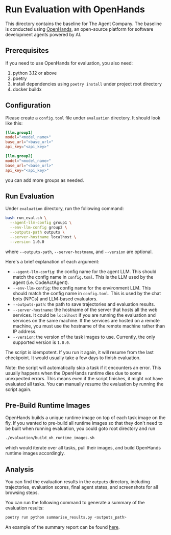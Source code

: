 # Run Evaluation with OpenHands

This directory contains the baseline for The Agent Company. The baseline is conducted using
[OpenHands](https://github.com/All-Hands-AI/OpenHands), an open-source platform for software development agents powered by AI.

## Prerequisites

If you need to use OpenHands for evaluation, you also need:
1. python 3.12 or above
2. poetry
3. install dependencies using `poetry install` under project root directory
4. docker buildx

## Configuration

Please create a `config.toml` file under `evaluation` directory. It should look like this:

```toml
[llm.group1]
model="<model_name>"
base_url="<base_url>"
api_key="<api_key>"

[llm.group2]
model="<model_name>"
base_url="<base_url>"
api_key="<api_key>"
```

you can add more groups as needed.

## Run Evaluation

Under `evaluation` directory, run the following command:

```bash
bash run_eval.sh \
  --agent-llm-config group1 \
  --env-llm-config group2 \
  --outputs-path outputs \
  --server-hostname localhost \
  --version 1.0.0
```

where `--outputs-path`, `--server-hostname`, and `--version` are optional.

Here's a brief explanation of each argument:

- `--agent-llm-config`: the config name for the agent LLM. This should match the config name in `config.toml`. This is the LLM used by the agent (i.e. CodeActAgent).
- `--env-llm-config`: the config name for the environment LLM. This should match the config name in `config.toml`. This is used by the chat bots (NPCs) and LLM-based evaluators.
- `--outputs-path`: the path to save trajectories and evaluation results.
- `--server-hostname`: the hostname of the server that hosts all the web services. It could be `localhost` if you are running the evaluation and services on the same machine. If the services are hosted on a remote machine, you must use the hostname of the remote machine rather than IP address.
- `--version`: the version of the task images to use. Currently, the only supported version is `1.0.0`.

The script is idempotent. If you run it again, it will resume from the last checkpoint.
It would usually take a few days to finish evaluation.

Note: the script will automatically skip a task if it encounters an error. This usually
happens when the OpenHands runtime dies due to some unexpected errors. This means even
if the script finishes, it might not have evaluated all tasks. You can manually resume
the evaluation by running the script again.

## Pre-Build Runtime Images

OpenHands builds a unique runtime image on top of each task image on the fly. If you
wanted to pre-build all runtime images so that they don't need to be built when running
evaluation, you could goto root directory and run

```bash
./evaluation/build_oh_runtime_images.sh
```

which would iterate over all tasks, pull their images, and build OpenHands runtime
images accordingly.

## Analysis

You can find the evaluation results in the `outputs` directory, including trajectories,
evaluation scores, final agent states, and screenshots for all browsing steps.

You can run the following command to generate a summary of the evaluation results:

```bash
poetry run python summarise_results.py <outputs_path>
```

An example of the summary report can be found [here](https://github.com/TheAgentCompany/experiments/tree/main/evaluation/1.0.0/20241217_OpenHands-0.14.2-sonnet-20241022).
